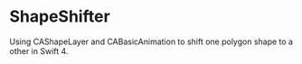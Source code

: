 # ShapeShifter
Using CAShapeLayer and CABasicAnimation to shift one polygon shape to a other in Swift 4.
